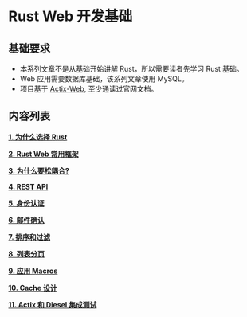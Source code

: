# Rust Web 开发基础

## 基础要求

- 本系列文章不是从基础开始讲解 Rust，所以需要读者先学习 Rust 基础。
- Web 应用需要数据库基础，该系列文章使用 MySQL。
- 项目基于 [Actix-Web](https://actix.rs/), 至少通读过官网文档。

## 内容列表

**[1. 为什么选择 Rust ](/chapters/why_rust.md)**

**[2. Rust Web 常用框架](/chapters/web_framework.md)**

**[3. 为什么要松耦合?](/chapters/loose_coupling.md)**

**[4. REST API](/chapters/rest-api.md)**

**[5. 身份认证](/chapters/authentication.md)**

**[6. 邮件确认](/chapters/email_verification.md)**

**[7. 排序和过滤]()**

**[8. 列表分页]()**

**[9. 应用 Macros ]()**

**[10. Cache 设计]()**

**[11. Actix 和 Diesel 集成测试]()**


